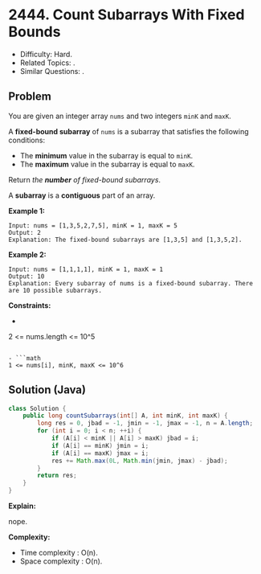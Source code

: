 # 2444. Count Subarrays With Fixed Bounds

- Difficulty: Hard.
- Related Topics: .
- Similar Questions: .

## Problem

You are given an integer array ```nums``` and two integers ```minK``` and ```maxK```.

A **fixed-bound subarray** of ```nums``` is a subarray that satisfies the following conditions:

- The **minimum** value in the subarray is equal to ```minK```.
- The **maximum** value in the subarray is equal to ```maxK```.

Return *the **number** of fixed-bound subarrays*.

A **subarray** is a **contiguous** part of an array.



**Example 1:**

```
Input: nums = [1,3,5,2,7,5], minK = 1, maxK = 5
Output: 2
Explanation: The fixed-bound subarrays are [1,3,5] and [1,3,5,2].
```


**Example 2:**

```
Input: nums = [1,1,1,1], minK = 1, maxK = 1
Output: 10
Explanation: Every subarray of nums is a fixed-bound subarray. There are 10 possible subarrays.
```


**Constraints:**

- ```math
2 <= nums.length <= 10^5
```

- ```math
1 <= nums[i], minK, maxK <= 10^6
```


## Solution (Java)

```java
class Solution {
    public long countSubarrays(int[] A, int minK, int maxK) {
        long res = 0, jbad = -1, jmin = -1, jmax = -1, n = A.length;
        for (int i = 0; i < n; ++i) {
            if (A[i] < minK || A[i] > maxK) jbad = i;
            if (A[i] == minK) jmin = i;
            if (A[i] == maxK) jmax = i;
            res += Math.max(0L, Math.min(jmin, jmax) - jbad);
        }
        return res;
    }
}
```

**Explain:**

nope.

**Complexity:**

* Time complexity : O(n).
* Space complexity : O(n).

